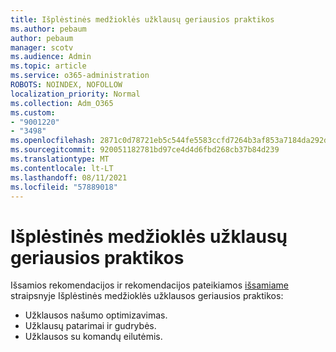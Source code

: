 ```yaml
---
title: Išplėstinės medžioklės užklausų geriausios praktikos
ms.author: pebaum
author: pebaum
manager: scotv
ms.audience: Admin
ms.topic: article
ms.service: o365-administration
ROBOTS: NOINDEX, NOFOLLOW
localization_priority: Normal
ms.collection: Adm_O365
ms.custom:
- "9001220"
- "3498"
ms.openlocfilehash: 2871c0d78721eb5c544fe5583ccfd7264b3af853a7184da292dff47289700d8e
ms.sourcegitcommit: 920051182781bd97ce4d4d6fbd268cb37b84d239
ms.translationtype: MT
ms.contentlocale: lt-LT
ms.lasthandoff: 08/11/2021
ms.locfileid: "57889018"
---
```

# <a name="advanced-hunting-query-best-practices"></a>Išplėstinės medžioklės užklausų geriausios praktikos

Išsamios rekomendacijos ir rekomendacijos pateikiamos [išsamiame](https://docs.microsoft.com/windows/security/threat-protection/microsoft-defender-atp/advanced-hunting-best-practices#optimize-query-performance) straipsnyje Išplėstinės medžioklės užklausos geriausios praktikos:
- Užklausos našumo optimizavimas.
- Užklausų patarimai ir gudrybės.
- Užklausos su komandų eilutėmis.


